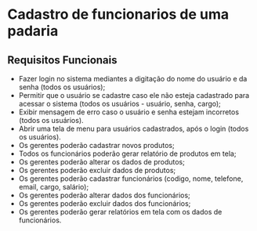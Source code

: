 # Cadastro de funcionarios de uma padaria

## Requisitos Funcionais
- Fazer login no sistema mediantes a digitação do nome do usuário e da senha (todos os usuários);
- Permitir que o usuário se cadastre caso ele não esteja cadastrado para acessar o sistema (todos os usuários - usuário, senha, cargo);
- Exibir mensagem de erro caso o usuário e senha estejam incorretos (todos os usuários).
- Abrir uma tela de menu para usuários cadastrados, após o  login (todos os usuários).
- Os gerentes poderão cadastrar novos produtos;
- Todos os funcionários poderão gerar relatório de produtos em tela;
- Os gerentes poderão alterar os dados de produtos;
- Os gerentes poderão excluir dados de produtos;
- Os gerentes poderão cadastrar funcionários (codigo, nome, telefone, email, cargo, salário);
- Os gerentes poderão alterar dados dos funcionários;
- Os gerentes poderão excluir dados dos funcionários;
- Os gerentes poderão gerar relatórios em tela com os dados de funcionários.

